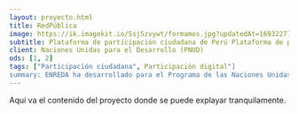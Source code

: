 ```yaml
---
layout: proyecto.html
title: RedPública
image: https://ik.imagekit.io/5sj5zvywt/formamos.jpg?updatedAt=1693227703424
subtitle: Plataforma de participación ciudadana de Perú Plataforma de participación ciudadana de Perú Plataforma de participación ciudadana de Perú Plataforma de participación ciudadana de Perú
client: Naciones Unidas para el Desarrollo (PNUD)
ods: [1, 2]
tags: ["Participación ciudadana", Participación digital"]
summary: ENREDA ha desarrollado para el Programa de las Naciones Unidas para el Desarollo (PNUD), la plataforma Redpública, Con el fin de impulsar la participación ciudadana y reunir las propuestas de los peruanos y pernuanas para crear una "agenda país"
---
```


Aquí va el contenido del proyecto donde se puede explayar tranquilamente.
